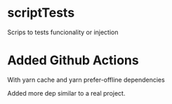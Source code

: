 # scriptTests
Scrips to tests funcionality or injection

# Added Github Actions

With yarn cache and yarn prefer-offline dependencies

Added more dep similar to a real project.